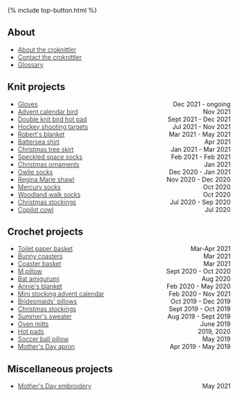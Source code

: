 {% include top-button.html %}

<style>
li span {
    float: right;
    padding-left: 1em;
}
li a {font-weight: 300;}
</style>

## About

- [About the croknittler](about.md)
- [Contact the croknittler](mailto:liandrea4@gmail.com)
- [Glossary](glossary.md)

## Knit projects

- <span>Dec 2021 - ongoing</span> [Gloves](knit/gloves.md)
- <span>Nov 2021</span> [Advent calendar bird](knit/bird.md)
- <span>Sept 2021 - Dec 2021</span> [Double knit bird hot pad](knit/bird_hot_pad.md) 
- <span>Jul 2021 - Nov 2021</span> [Hockey shooting targets](knit/hockey_targets.md) 
- <span>Mar 2021 - May 2021</span> [Robert's blanket](knit/robert_blanket.md) 
- <span>Apr 2021</span> [Battersea shirt](knit/battersea.md) 
- <span>Jan 2021 - Mar 2021</span> [Christmas tree skirt](knit/tree_skirt.md) 
- <span>Feb 2021 - Feb 2021</span> [Speckled space socks](knit/speckled_space_socks.md) 
- <span>Jan 2021</span> [Christmas ornaments](knit/christmas_ornaments.md) 
- <span>Dec 2020 - Jan 2021</span> [Owlie socks](knit/owlie_socks.md) 
- <span>Nov 2020 - Dec 2020</span> [Regina Marie shawl](knit/regina_marie.md) 
- <span>Oct 2020</span> [Mercury socks](knit/mercury_socks.md) 
- <span>Oct 2020</span> [Woodland walk socks](knit/woodland_walk_socks.md) 
- <span>Jul 2020 - Sep 2020</span> [Christmas stockings](knit/christmas_stockings.md) 
- <span>Jul 2020</span> [Copilot cowl](knit/copilot_cowl.md) 

## Crochet projects

- <span>Mar-Apr 2021</span> [Toilet paper basket](crochet/toilet_paper_basket.md) 
- <span>Mar 2021</span> [Bunny coasters](crochet/bunny_coasters.md) 
- <span>Mar 2021</span> [Coaster basket](crochet/coaster_basket.md) 
- <span>Sept 2020 - Oct 2020</span> [M pillow](crochet/m_pillow.md) 
- <span>Aug 2020</span> [Bat amigurumi](crochet/bat.md) 
- <span>Feb 2020 - May 2020</span> [Annie's blanket](crochet/annie_blanket.md) 
- <span>Feb 2020 - Nov 2021</span> [Mini stocking advent calendar](crochet/advent_calendar.md) 
- <span>Oct 2019 - Dec 2019</span> [Bridesmaids' pillows](crochet/bridesmaids_pillows.md) 
- <span>Sept 2019 - Oct 2019</span> [Christmas stockings](crochet/christmas_stockings.md) 
- <span>Aug 2019 - Sept 2019</span> [Summer's sweater](crochet/summer_sweater.md) 
- <span>June 2019</span> [Oven mitts](crochet/oven_mitts.md) 
- <span>2019, 2020</span> [Hot pads](crochet/hot_pads.md) 
- <span>May 2019</span> [Soccer ball pillow](crochet/soccer_ball_pillow.md) 
- <span>Apr 2019 - May 2019</span> [Mother's Day apron](crochet/mothers_day_apron.md) 

## Miscellaneous projects

- <span>May 2021</span> [Mother's Day embroidery](misc/mothers_day_embroidery.md)
